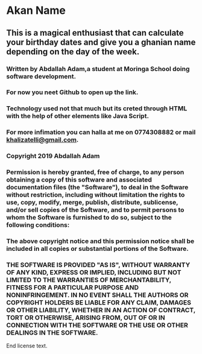 # Akan Name 

## This is a magical enthusiast that can calculate your birthday dates and give you a ghanian name depending on the day of the week.
### Written by Abdallah Adam,a student at Moringa School doing software development.
### For now you neet Github to open up the link.
### Technology used not that much but its creted through HTML with the help of other elements like Java Script.
### For more infimation you can halla at me on 0774308882 or mail khalizatelli@gmail.com.
### Copyright 2019 Abdallah Adam
### Permission is hereby granted, free of charge, to any person obtaining a copy of this software and associated documentation files (the "Software"), to deal in the Software without restriction, including without limitation the rights to use, copy, modify, merge, publish, distribute, sublicense, and/or sell copies of the Software, and to permit persons to whom the Software is furnished to do so, subject to the following conditions:

### The above copyright notice and this permission notice shall be included in all copies or substantial portions of the Software.

### THE SOFTWARE IS PROVIDED "AS IS", WITHOUT WARRANTY OF ANY KIND, EXPRESS OR IMPLIED, INCLUDING BUT NOT LIMITED TO THE WARRANTIES OF MERCHANTABILITY, FITNESS FOR A PARTICULAR PURPOSE AND NONINFRINGEMENT. IN NO EVENT SHALL THE AUTHORS OR COPYRIGHT HOLDERS BE LIABLE FOR ANY CLAIM, DAMAGES OR OTHER LIABILITY, WHETHER IN AN ACTION OF CONTRACT, TORT OR OTHERWISE, ARISING FROM, OUT OF OR IN CONNECTION WITH THE SOFTWARE OR THE USE OR OTHER DEALINGS IN THE SOFTWARE.
End license text.

